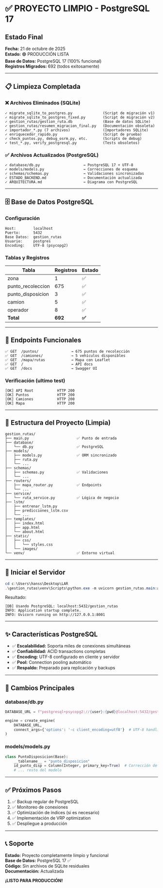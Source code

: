 # ✅ PROYECTO LIMPIO - PostgreSQL 17

## Estado Final

**Fecha:** 21 de octubre de 2025  
**Estado:** 🟢 PRODUCCIÓN LISTA  
**Base de Datos:** PostgreSQL 17 (100% funcional)  
**Registros Migrados:** 692 (todos exitosamente)  

---

## 📋 Limpieza Completada

### ❌ Archivos Eliminados (SQLite)

```
✓ migrate_sqlite_to_postgres.py              (Script de migración v1)
✓ migrate_sqlite_to_postgres_fixed.py        (Script de migración v2)
✓ gestion_rutas/gestion_ruta.db              (Base de datos SQLite)
✓ gestion_rutas/resumen_migracion_final.py   (Documentación obsoleta)
✓ importador_*.py (7 archivos)               (Importadores SQLite)
✓ enriquecedor_rapido.py                     (Script de prueba)
✓ check_puntos.py, debug_osrm.py, etc.       (Scripts de debug)
✓ test_*.py, verify_postgresql.py            (Tests obsoletos)
```

### ✅ Archivos Actualizados (PostgreSQL)

```
✓ database/db.py                    → PostgreSQL 17 + UTF-8
✓ models/models.py                  → Correcciones de esquema
✓ schemas/schemas.py                → Validaciones sincronizadas
✓ ESTADO_BACKEND.md                 → Documentación actualizada
✓ ARQUITECTURA.md                   → Diagrama con PostgreSQL
```

---

## 🗄️ Base de Datos PostgreSQL

### Configuración

```
Host:        localhost
Puerto:      5432
Base Datos:  gestion_rutas
Usuario:     postgres
Encoding:    UTF-8 (psycopg2)
```

### Tablas y Registros

| Tabla | Registros | Estado |
|-------|-----------|--------|
| zona | 1 | ✅ |
| punto_recoleccion | 675 | ✅ |
| punto_disposicion | 3 | ✅ |
| camion | 5 | ✅ |
| operador | 8 | ✅ |
| **Total** | **692** | **✅** |

---

## 🚀 Endpoints Funcionales

```
✅ GET  /puntos/               → 675 puntos de recolección
✅ GET  /camiones/             → 5 vehículos disponibles
✅ GET  /mapa/rutas            → Mapa con Leaflet
✅ GET  /                      → API docs
✅ GET  /docs                  → Swagger UI
```

### Verificación (ultimo test)

```
[OK] API Root           HTTP 200
[OK] Puntos             HTTP 200
[OK] Camiones           HTTP 200
[OK] Mapa               HTTP 200
```

---

## 📁 Estructura del Proyecto (Limpia)

```
gestion_rutas/
├── main.py                      ✅ Punto de entrada
├── database/
│   └── db.py                    ✅ PostgreSQL
├── models/
│   ├── models.py                ✅ ORM sincronizado
│   ├── ruta.py
│   └── ...
├── schemas/
│   ├── schemas.py               ✅ Validaciones
│   └── ...
├── routers/
│   ├── mapa_router.py           ✅ Endpoints
│   └── ...
├── service/
│   └── ruta_service.py          ✅ Lógica de negocio
├── lstm/
│   ├── entrenar_lstm.py
│   ├── predicciones_lstm.csv
│   └── ...
├── templates/
│   ├── index.html
│   ├── app.html
│   └── about.html
├── static/
│   ├── css/
│   │   └── styles.css
│   └── images/
└── venv/                        ✅ Entorno virtual
```

---

## 🔧 Iniciar el Servidor

```powershell
cd c:\Users\hanss\Desktop\LAR
.\gestion_rutas\venv\Scripts\python.exe -m uvicorn gestion_rutas.main:app --host 127.0.0.1 --port 8001
```

Resultado:
```
[DB] Usando PostgreSQL: localhost:5432/gestion_rutas
INFO: Application startup complete.
INFO: Uvicorn running on http://127.0.0.1:8001
```

---

## ✨ Características PostgreSQL

- ✅ **Escalabilidad:** Soporta miles de conexiones simultáneas
- ✅ **Confiabilidad:** ACID transactions completas
- ✅ **Encoding:** UTF-8 configurado en cliente y servidor
- ✅ **Pool:** Connection pooling automático
- ✅ **Respaldo:** Preparado para replicación y backups

---

## 📝 Cambios Principales

### database/db.py
```python
DATABASE_URL = f"postgresql+psycopg2://{user}:{pwd}@localhost:5432/gestion_rutas?client_encoding=utf8"

engine = create_engine(
    DATABASE_URL,
    connect_args={'options': '-c client_encoding=utf8'}  # UTF-8 handling
)
```

### models/models.py
```python
class PuntoDisposicion(Base):
    __tablename__ = "punto_disposicion"
    id_punto_disp = Column(Integer, primary_key=True)  # Corrección de esquema
    # ... resto del modelo
```

---

## ✅ Próximos Pasos

1. ✅ Backup regular de PostgreSQL
2. ✅ Monitoreo de conexiones
3. ✅ Optimización de índices (si es necesario)
4. ✅ Implementación de VRP optimization
5. ✅ Despliegue a producción

---

## 📞 Soporte

**Estado:** Proyecto completamente limpio y funcional  
**Base de Datos:** PostgreSQL 17 ✅  
**Código:** Sin archivos de SQLite residuales  
**Documentación:** Actualizada

**¡LISTO PARA PRODUCCIÓN!**
